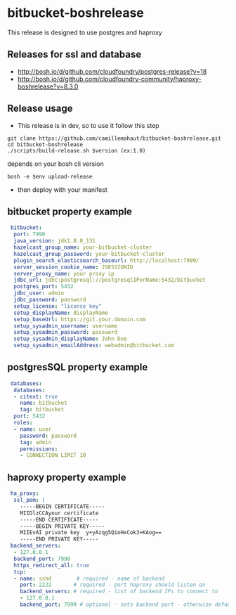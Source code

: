 # bitbucket-boshrelease
This release is designed to use postgres and haproxy

## Releases for ssl and database
* http://bosh.io/d/github.com/cloudfoundry/postgres-release?v=18
* http://bosh.io/d/github.com/cloudfoundry-community/haproxy-boshrelease?v=8.3.0

## Release usage
* This release is in dev, so to use it follow this step
```shell
git clone https://github.com/camillemahaut/bitbucket-boshrelease.git
cd bitbucket-boshrelease
./scripts/build-release.sh $version (ex:1.0)
```
depends on your bosh cli version
```shell
bosh -e $env upload-release
```
* then deploy with your manifest

## bitbucket property example
```yaml manifest
 bitbucket:
  port: 7990
  java_version: jdk1.8.0_131
  hazelcast_group_name: your-bitbucket-cluster
  hazelcast_group_password: your-bitbucket-cluster
  plugin_search_elasticsearch_baseurl: http://localhost:7999/
  server_session_cookie_name: JSESSIONID
  server_proxy_name: your proxy ip
  jdbc_url: jdbc:postgresql://postgresqlIPorName:5432/bitbucket
  postgres_port: 5432
  jdbc_user: admin
  jdbc_password: password
  setup_license: "licence key"
  setup_displayName: displayName 
  setup_baseUrl: https://git.your.domain.com
  setup_sysadmin_username: username
  setup_sysadmin_password: password
  setup_sysadmin_displayName: John Doe
  setup_sysadmin_emailAddress: webadmin@bitbucket.com
```
## postgresSQL property example
```yaml manifest
 databases:
  databases:
  - citext: true
    name: bitbucket
    tag: bitbucket
  port: 5432
  roles:
  - name: user
    password: password
    tag: admin
    permissions:
    - CONNECTION LIMIT 10
```

## haproxy property example
```yaml manifest
 ha_proxy:
  ssl_pem: |
    -----BEGIN CERTIFICATE-----
    MIIDlzCCAyour certificate
    -----END CERTIFICATE-----
    -----BEGIN PRIVATE KEY-----
    MIIEvAI private key  y+yAzqg5QioHxCok3+KAog==
    -----END PRIVATE KEY-----
 backend_servers: 
  - 127.0.0.1
  backend_port: 7990
  https_redirect_all: true
  tcp:
  - name: sshd        # required - name of backend
    port: 2222       # required - port haproxy should listen on
    backend_servers: # required - list of backend IPs to connect to
    - 127.0.0.1
    backend_port: 7999 # optional - sets backend port - otherwise defaults to `port`

```



